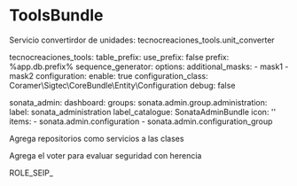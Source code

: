 ToolsBundle
===========

Servicio convertirdor de unidades:
tecnocreaciones_tools.unit_converter


tecnocreaciones_tools:
    table_prefix:
        use_prefix: false
        prefix: %app.db.prefix%
    sequence_generator:
        options:
            additional_masks:
                - mask1
                - mask2
    configuration:
        enable: true
        configuration_class: Coramer\Sigtec\CoreBundle\Entity\Configuration
        debug: false

sonata_admin:
    dashboard:
            groups:
                sonata.admin.group.administration:
                    label:           sonata_administration
                    label_catalogue: SonataAdminBundle
                    icon:            '<i class="fa fa-cogs"></i>'
                    items:
                        - sonata.admin.configuration
                        - sonata.admin.configuration_group


Agrega repositorios como servicios a las clases
<service id="repository.plant" class="Coramer\Sigtec\CompanyBundle\Repository\PlantRepository">
    <call method="setContainer">
        <argument type="service" id="service_container" />
    </call>
    <tag name="app.repository" class="Coramer\Sigtec\CompanyBundle\Entity\Plant" />
</service>


Agrega el voter para evaluar seguridad con herencia

<service id="app.security.access.role_pattern_voter" class="Pequiven\SEIPBundle\Security\Authorization\Voter\RolePatternVoter" public="false">
    <argument type="service" id="security.role_hierarchy" />
    <argument>ROLE_SEIP_</argument>
    <tag name="security.voter" priority="245" />
</service>